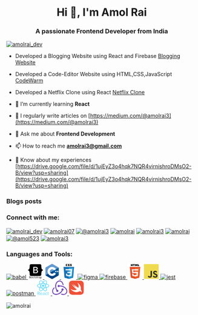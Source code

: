 <h1 align="center">Hi 👋, I'm Amol Rai</h1>
<h3 align="center">A passionate Frontend Developer from India</h3>

<p align="left"> <a href="https://twitter.com/amolrai_dev" target="blank"><img src="https://img.shields.io/twitter/follow/amolrai_dev?logo=twitter&style=for-the-badge" alt="amolrai_dev" /></a> </p>

- Developed a Blogging Website using React and Firebase [Blogging Website](https://blog-f1cea.web.app)

- Developed a Code-Editor Website using HTML,CSS,JavaScript [CodeWarm](https://codewarm-c00e8.web.app)

- Developed a Netflix Clone using React [Netflix Clone](https://netflix-35757.web.app)

- 🌱 I’m currently learning **React**

- 📝 I regularly write articles on [https://medium.com/@amolrai3](https://medium.com/@amolrai3)

- 💬 Ask me about **Frontend Development**

- 📫 How to reach me **amolrai3@gmail.com**

- 📄 Know about my experiences [https://drive.google.com/file/d/1ujEyZ3o4hqk7NQR4virnishroDMsO2-B/view?usp=sharing](https://drive.google.com/file/d/1ujEyZ3o4hqk7NQR4virnishroDMsO2-B/view?usp=sharing)

### Blogs posts
<!-- BLOG-POST-LIST:START -->
<!-- BLOG-POST-LIST:END -->

<h3 align="left">Connect with me:</h3>
<p align="left">
<a href="https://twitter.com/amolrai_dev" target="blank"><img align="center" src="https://raw.githubusercontent.com/rahuldkjain/github-profile-readme-generator/master/src/images/icons/Social/twitter.svg" alt="amolrai_dev" height="30" width="40" /></a>
<a href="https://linkedin.com/in/amolrai07" target="blank"><img align="center" src="https://raw.githubusercontent.com/rahuldkjain/github-profile-readme-generator/master/src/images/icons/Social/linked-in-alt.svg" alt="amolrai07" height="30" width="40" /></a>
<a href="https://medium.com/@amolrai3" target="blank"><img align="center" src="https://raw.githubusercontent.com/rahuldkjain/github-profile-readme-generator/master/src/images/icons/Social/medium.svg" alt="@amolrai3" height="30" width="40" /></a>
<a href="https://www.codechef.com/users/amolrai" target="blank"><img align="center" src="https://cdn.jsdelivr.net/npm/simple-icons@3.1.0/icons/codechef.svg" alt="amolrai" height="30" width="40" /></a>
<a href="https://www.hackerrank.com/amolrai3" target="blank"><img align="center" src="https://raw.githubusercontent.com/rahuldkjain/github-profile-readme-generator/master/src/images/icons/Social/hackerrank.svg" alt="amolrai3" height="30" width="40" /></a>
<a href="https://www.leetcode.com/amolrai" target="blank"><img align="center" src="https://raw.githubusercontent.com/rahuldkjain/github-profile-readme-generator/master/src/images/icons/Social/leet-code.svg" alt="amolrai" height="30" width="40" /></a>
<a href="https://www.hackerearth.com/@amol523" target="blank"><img align="center" src="https://raw.githubusercontent.com/rahuldkjain/github-profile-readme-generator/master/src/images/icons/Social/hackerearth.svg" alt="@amol523" height="30" width="40" /></a>
<a href="https://auth.geeksforgeeks.org/user/amolrai3" target="blank"><img align="center" src="https://raw.githubusercontent.com/rahuldkjain/github-profile-readme-generator/master/src/images/icons/Social/geeks-for-geeks.svg" alt="amolrai3" height="30" width="40" /></a>
</p>

<h3 align="left">Languages and Tools:</h3>
<p align="left"> <a href="https://babeljs.io/" target="_blank" rel="noreferrer"> <img src="https://www.vectorlogo.zone/logos/babeljs/babeljs-icon.svg" alt="babel" width="40" height="40"/> </a> <a href="https://getbootstrap.com" target="_blank" rel="noreferrer"> <img src="https://raw.githubusercontent.com/devicons/devicon/master/icons/bootstrap/bootstrap-plain-wordmark.svg" alt="bootstrap" width="40" height="40"/> </a> <a href="https://www.w3schools.com/cpp/" target="_blank" rel="noreferrer"> <img src="https://raw.githubusercontent.com/devicons/devicon/master/icons/cplusplus/cplusplus-original.svg" alt="cplusplus" width="40" height="40"/> </a> <a href="https://www.w3schools.com/css/" target="_blank" rel="noreferrer"> <img src="https://raw.githubusercontent.com/devicons/devicon/master/icons/css3/css3-original-wordmark.svg" alt="css3" width="40" height="40"/> </a> <a href="https://www.figma.com/" target="_blank" rel="noreferrer"> <img src="https://www.vectorlogo.zone/logos/figma/figma-icon.svg" alt="figma" width="40" height="40"/> </a> <a href="https://firebase.google.com/" target="_blank" rel="noreferrer"> <img src="https://www.vectorlogo.zone/logos/firebase/firebase-icon.svg" alt="firebase" width="40" height="40"/> </a> <a href="https://www.w3.org/html/" target="_blank" rel="noreferrer"> <img src="https://raw.githubusercontent.com/devicons/devicon/master/icons/html5/html5-original-wordmark.svg" alt="html5" width="40" height="40"/> </a> <a href="https://developer.mozilla.org/en-US/docs/Web/JavaScript" target="_blank" rel="noreferrer"> <img src="https://raw.githubusercontent.com/devicons/devicon/master/icons/javascript/javascript-original.svg" alt="javascript" width="40" height="40"/> </a> <a href="https://jestjs.io" target="_blank" rel="noreferrer"> <img src="https://www.vectorlogo.zone/logos/jestjsio/jestjsio-icon.svg" alt="jest" width="40" height="40"/> </a> <a href="https://postman.com" target="_blank" rel="noreferrer"> <img src="https://www.vectorlogo.zone/logos/getpostman/getpostman-icon.svg" alt="postman" width="40" height="40"/> </a> <a href="https://reactjs.org/" target="_blank" rel="noreferrer"> <img src="https://raw.githubusercontent.com/devicons/devicon/master/icons/react/react-original-wordmark.svg" alt="react" width="40" height="40"/> </a> <a href="https://redux.js.org" target="_blank" rel="noreferrer"> <img src="https://raw.githubusercontent.com/devicons/devicon/master/icons/redux/redux-original.svg" alt="redux" width="40" height="40"/> </a> <a href="https://developer.apple.com/swift/" target="_blank" rel="noreferrer"> <img src="https://raw.githubusercontent.com/devicons/devicon/master/icons/swift/swift-original.svg" alt="swift" width="40" height="40"/> </a> </p>

<p><img align="center" src="https://github-readme-stats.vercel.app/api/top-langs?username=amolrai&show_icons=true&locale=en&layout=compact" alt="amolrai" /></p>
